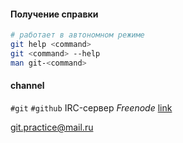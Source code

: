#### Получение справки

```sh
# работает в автономном режиме
git help <command>
git <command> --help
man git-<command>
```

#### channel

`#git`
`#github`
IRC-сервер _Freenode_ [link](irc.freenode.net)

git.practice@mail.ru
